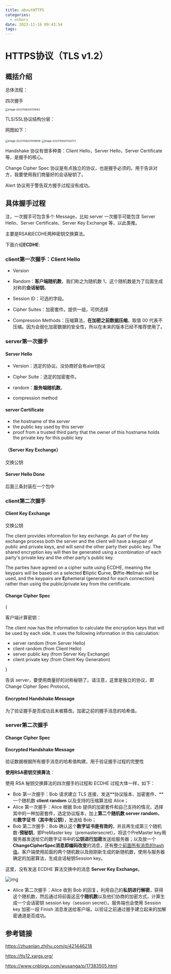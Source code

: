 ```yaml
---
title: aboutHTTPS
categories:
  - others
date: 2023-11-16 09:43:54
tags:
---
```


<!-- more -->

# HTTPS协议（TLS v1.2）

## 概括介绍

总体流程：

四次握手

<img src="https://s2.loli.net/2023/11/08/V4uDORrZh6xEP81.png" alt="image-20231108200139162" style="zoom:55%;" />



TLS/SSL协议结构分层：

网图如下：

<img src="https://s2.loli.net/2023/11/08/YrgFohC96buVGNw.png" alt="image-20231108201059958" style="zoom:55%;" />

<img src="https://s2.loli.net/2023/11/08/QPN3vGwd9sgJYph.png" alt="image-20231108201124713" style="zoom:55%;" />



Handshake 协议有很多种类：Client Hello，Server Hello，Server Certificate 等，是握手的核心。

Change Cipher Spec 协议是有点独立的协议，也是握手必须的。用于告诉对方，我要使用我们商量好的会话秘钥了。

Alert 协议用于警告双方握手过程没有成功。

## 具体握手过程

注，一次握手可包含多个 Message，比如 server 一次握手可能包含 Server Hello、Server Certificate、Server Key Exchange 等，以此类推。

主要是RSA和ECDHE两种密钥交换算法。



下面介绍**ECDHE**:

### client第一次握手：Client Hello

- Version

- Random：**客户端随机数**，我们称之为随机数 1，这个随机数是为了后面生成对称的**会话秘钥**。

- Session ID：可选的字段。

- Cipher Suites：加密套件。提供一组，可供选择

- Compression Methods：压缩算法，**在加密之前数据压缩**。取值 00 代表不压缩。因为会弱化加密数据的安全性，所以在未来的版本已经不推荐使用了。

  

### server第一次握手

####  Server Hello

- Version：选定的协议。没协商好会有alert协议
- Cipher Suite：选定的加密套件。
- random：**服务端随机数**。

- compression method

#### server Certificate

- the hostname of the server
- the public key used by this server
- proof from a trusted third party that the owner of this hostname holds the private key for this public key



#### （Server Key Exchange）

交换公钥

#### Server Hello Done

后面三条封装在一个包中

### client第二次握手

#### Client Key Exchange

交换公钥

The client provides information for key exchange. As part of the key exchange process both the server and the client will have a keypair of public and private keys, and will send the other party their public key. The shared encryption key will then be generated using a combination of each party's private key and the other party's public key.

The parties have agreed on a cipher suite using ECDHE, meaning the keypairs will be based on a selected **E**lliptic **C**urve, **D**iffie-**H**ellman will be used, and the keypairs are **E**phemeral (generated for each connection) rather than using the public/private key from the certificate.

#### Change Cipher Spec

{

客户端计算密钥：

The client now has the information to calculate the encryption keys that will be used by each side. It uses the following information in this calculation:

- server random (from Server Hello)
- client random (from Client Hello)
- server public key (from Server Key Exchange)
- client private key (from Client Key Generation)

}

告诉 server，要使用商量好的对称秘钥了。请注意，这里是独立的协议，即 Change Cipher Spec Protocol。

#### Encrypted Handshake Message

为了验证握手是否成功且未被篡改。加密之前的握手消息的哈希值。

### server第二次握手

#### Change Cipher Spec

#### Encrypted Handshake Message

验证数据根据所有握手消息的哈希值构建，用于验证握手过程的完整性

**使用RSA密钥交换算法**：

使用 RSA 秘钥交换算法的四次握手的过程和 ECDHE 过程大体一样，如下：

- Bob 第一次握手：Bob 请求建立 TLS 连接，发送**协议版本、加密套件、**一个随机数 **client random** 以及支持的压缩算法给 Alice；
- Alice 第一次握手：Alice 根据 Bob 提供的加密套件和自己支持的情况，选择其中的一种加密套件，选定协议版本，加上**第二个随机数 server random**，和**数字证书（其中有公钥）**，发送给 Bob；
- Bob 第二次握手：Bob 确认这个**数字证书是有效的**，并且再生成第三个随机数-**预秘钥**，即PreMaster key（premastersecret）。将这个PreMaster key用服务器发送给它的数字证书中的**公钥进行加密**发送给服务器；以及放一个**ChangeCipherSpec消息即编码改变**的消息，还有<u>整个前面所有消息的hash值</u>。客户端使用前面的两个随机数以及刚刚新生成的新随机数，使用与服务器确定的加密算法，生成会话秘钥Session key。

这里，没有发送 ECDHE 算法交换中的消息 **Server Key Exchange**。

![img](https://pic1.zhimg.com/80/v2-ba6918091113c294b1ae0a94500e1d24_1440w.webp)

- Alice 第二次握手：Alice 收到 Bob 的回复，利用自己的**私钥进行解密**，获得这个随机数，然后通过将前面这**三个随机数**以及他们协商的加密方式，计算生成一个会话密钥 session key（session secret）。服务端也会使用 Session key 加密一段 Finish 消息发送给客户端，以验证之前通过握手建立起来的加解密通道是否成功。

## 参考链接

https://zhuanlan.zhihu.com/p/421446218

https://tls12.xargs.org/

https://www.cnblogs.com/wusanga/p/17383505.html
